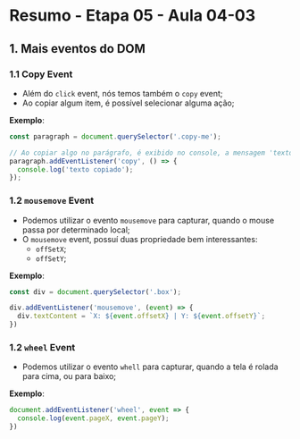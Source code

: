 # Resumo - Etapa 05 - Aula 04-03

## 1. Mais eventos do DOM

### 1.1 Copy Event

- Além do ``click`` event, nós temos também o ``copy`` event;
- Ao copiar algum item, é possível selecionar alguma ação;

**Exemplo**:

~~~javascript
const paragraph = document.querySelector('.copy-me');

// Ao copiar algo no parágrafo, é exibido no console, a mensagem 'texto copiado'
paragraph.addEventListener('copy', () => {
  console.log('texto copiado');
});
~~~

### 1.2 ``mousemove`` Event

- Podemos utilizar o evento ``mousemove`` para capturar, quando o mouse passa por determinado local;
- O ``mousemove`` event, possuí duas propriedade bem interessantes:
    - ``offSetX``;
    - ``offSetY``;

**Exemplo**:

~~~javascript
const div = document.querySelector('.box');

div.addEventListener('mousemove', (event) => {
  div.textContent = `X: ${event.offsetX} | Y: ${event.offsetY}`;
})
~~~

### 1.2 ``wheel`` Event

- Podemos utilizar o evento ``whell`` para capturar, quando a tela é rolada para cima, ou para baixo;

**Exemplo**:

~~~javascript
document.addEventListener('wheel', event => {
  console.log(event.pageX, event.pageY);
})
~~~
